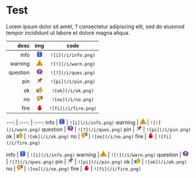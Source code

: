 <link rel="stylesheet" type="text/css" href="/technote/my.css" />

# Test

Lorem ipsum dolor sit amet, <span class="r">?</span> consectetur adipiscing elit, sed do eiusmod tempor incididunt ut labore et dolore magna aliqua.


desc    |  img  | code
 ---:    | :---: | :---:
info     | ![i](/i/info.png) | `![i](/i/info.png)`
warning  | ![!](/i/warn.png) | `![!](/i/warn.png)`
question | ![?](/i/ques.png) | `![?](/i/ques.png)`
pin      | ![pi](/i/pin.png) | `![pi](/i/pin.png)`
ok       | ![ok](/i/ok.png) | `![ok](/i/ok.png)`
no       | ![no](/i/no.png) | `![no](/i/no.png)`
fire     | ![fi](/i/fire.png) | `![fi](/i/fire.png)`


 ---:    | :---: | :---:
info     | ![i](/i/info.png) | `![i](/i/info.png)`
warning  | ![!](/i/warn.png) | `![!](/i/warn.png)`
question | ![?](/i/ques.png) | `![?](/i/ques.png)`
pin      | ![pi](/i/pin.png) | `![pi](/i/pin.png)`
ok       | ![ok](/i/ok.png) | `![ok](/i/ok.png)`
no       | ![no](/i/no.png) | `![no](/i/no.png)`
fire     | ![fi](/i/fire.png) | `![fi](/i/fire.png)`


info     | ![i](/i/info.png) | `![i](/i/info.png)`
warning  | ![!](/i/warn.png) | `![!](/i/warn.png)`
question | ![?](/i/ques.png) | `![?](/i/ques.png)`
pin      | ![pi](/i/pin.png) | `![pi](/i/pin.png)`
ok       | ![ok](/i/ok.png) | `![ok](/i/ok.png)`
no       | ![no](/i/no.png) | `![no](/i/no.png)`
fire     | ![fi](/i/fire.png) | `![fi](/i/fire.png)`
